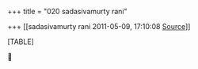 +++
title = "020 sadasivamurty rani"

+++
[[sadasivamurty rani	2011-05-09, 17:10:08 [Source](https://groups.google.com/g/bvparishat/c/7XmHey9VSSo)]]



[TABLE]



